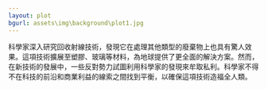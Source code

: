 ```yaml
---
layout: plot
bgurl: assets\img\background\plot1.jpg
---
```


科學家深入研究回收射線技術，發現它在處理其他類型的廢棄物上也具有驚人效果。這項技術擴展至塑膠、玻璃等材料，為地球提供了更全面的解決方案。然而，在新技術的發展中，一些反對勢力試圖利用科學家的發現來牟取私利。科學家不得不在科技的前沿和商業利益的線索之間找到平衡，以確保這項技術造福全人類。